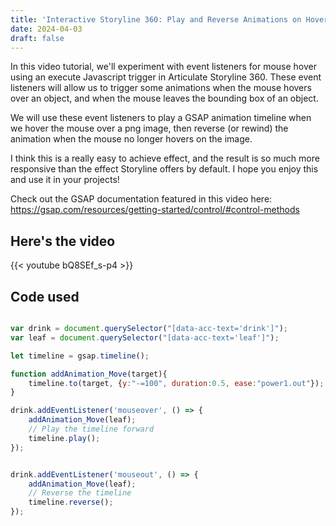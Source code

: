 ```yaml
---
title: 'Interactive Storyline 360: Play and Reverse Animations on Hover with Javascript & GSAP'
date: 2024-04-03
draft: false
---
```


In this video tutorial, we'll experiment with event listeners for mouse hover using an execute Javascript trigger in Articulate Storyline 360. These event listeners will allow us to trigger some animations when the mouse hovers over an object, and when the mouse leaves the bounding box of an object.

We will use these event listeners to play a GSAP animation timeline when we hover the mouse over a png image, then reverse (or rewind) the animation when the mouse no longer hovers on the image.

I think this is a really easy to achieve effect, and the result is so much more responsive than the effect Storyline offers by default. I hope you enjoy this and use it in your projects!

Check out the GSAP documentation featured in this video here:
https://gsap.com/resources/getting-started/control/#control-methods

## Here's the video
{{< youtube bQ8SEf_s-p4 >}}

## Code used

```js {linenos=true}

var drink = document.querySelector("[data-acc-text='drink']");
var leaf = document.querySelector("[data-acc-text='leaf']");

let timeline = gsap.timeline();

function addAnimation_Move(target){
    timeline.to(target, {y:"-=100", duration:0.5, ease:"power1.out"});
}

drink.addEventListener('mouseover', () => {
    addAnimation_Move(leaf);
    // Play the timeline forward
    timeline.play();
});


drink.addEventListener('mouseout', () => {
    addAnimation_Move(leaf);
    // Reverse the timeline
    timeline.reverse();
});

```